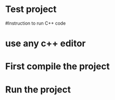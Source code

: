 # Test project
#Instruction to run C++ code
# use any c++ editor
# First compile the project
# Run the project
